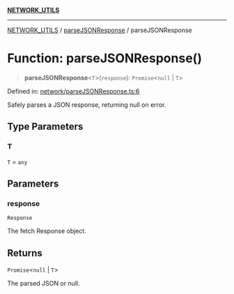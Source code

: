 [**NETWORK_UTILS**](../../README.md)

***

[NETWORK_UTILS](../../README.md) / [parseJSONResponse](../README.md) / parseJSONResponse

# Function: parseJSONResponse()

> **parseJSONResponse**\<`T`\>(`response`): `Promise`\<`null` \| `T`\>

Defined in: [network/parseJSONResponse.ts:6](https://github.com/dailker/everyutil-js/blob/b3e269da55b7d96c15eb37e98c5c4f6b94f05f6f/src/network/parseJSONResponse.ts#L6)

Safely parses a JSON response, returning null on error.

## Type Parameters

### T

`T` = `any`

## Parameters

### response

`Response`

The fetch Response object.

## Returns

`Promise`\<`null` \| `T`\>

The parsed JSON or null.
